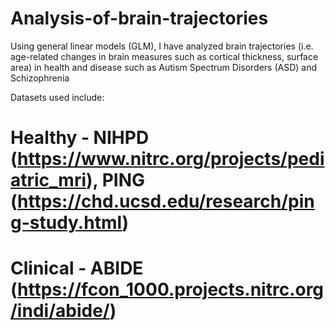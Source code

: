 # Analysis-of-brain-trajectories

Using general linear models (GLM), I have analyzed brain trajectories (i.e. age-related changes in brain measures such as cortical thickness, surface area) in health and disease such as Autism Spectrum Disorders (ASD) and Schizophrenia

Datasets used include:
# Healthy - NIHPD (https://www.nitrc.org/projects/pediatric_mri), PING (https://chd.ucsd.edu/research/ping-study.html) 
# Clinical - ABIDE (https://fcon_1000.projects.nitrc.org/indi/abide/) 
